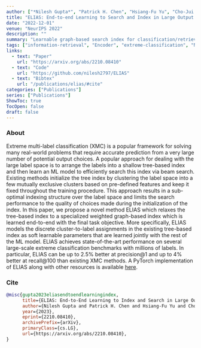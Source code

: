 ```yaml
---
author: ["*Nilesh Gupta*", "Patrick H. Chen", "Hsiang-Fu Yu", "Cho-Jui Hsieh", "Inderjit S. Dhillon"]
title: "ELIAS: End-to-end Learning to Search and Index in Large Output Spaces"
date: "2022-12-01"
venue: "NeurIPS 2022"
description: ""
summary: "Learnable graph-based search index for classification/retrieval in large output space, scalable to label space on a single A100 GPU, achieves SOTA on multiple large-scale extreme classification benchmarks"
tags: ["information-retrieval", "Encoder", "extreme-classification", "NeurIPS"]
links:
  - text: "Paper"
    url: "https://arxiv.org/abs/2210.08410"
  - text: "Code"
    url: "https://github.com/nilesh2797/ELIAS"
  - text: "Bibtex"
    url: "/publications/elias/#cite"
categories: ["Publications"]
series: ["Publications"]
ShowToc: true
TocOpen: false
draft: false
---
```


### About
Extreme multi-label classification (XMC) is a popular framework for solving many real-world problems that require accurate prediction from a very large number of potential output choices. A popular approach for dealing with the large label space is to arrange the labels into a shallow tree-based index and then learn an ML model to efficiently search this index via beam search. Existing methods initialize the tree index by clustering the label space into a few mutually exclusive clusters based on pre-defined features and keep it fixed throughout the training procedure. This approach results in a sub-optimal indexing structure over the label space and limits the search performance to the quality of choices made during the initialization of the index. In this paper, we propose a novel method ELIAS which relaxes the tree-based index to a specialized weighted graph-based index which is learned end-to-end with the final task objective. More specifically, ELIAS models the discrete cluster-to-label assignments in the existing tree-based index as soft learnable parameters that are learned jointly with the rest of the ML model. ELIAS achieves state-of-the-art performance on several large-scale extreme classification benchmarks with millions of labels. In particular, ELIAS can be up to 2.5% better at precision@1 and up to 4% better at recall@100 than existing XMC methods. A PyTorch implementation of ELIAS along with other resources is available [here](https://github.com/nilesh2797/ELIAS).

### Cite
```bib
@misc{gupta2023eliasendtoendlearningindex,
      title={ELIAS: End-to-End Learning to Index and Search in Large Output Spaces}, 
      author={Nilesh Gupta and Patrick H. Chen and Hsiang-Fu Yu and Cho-Jui Hsieh and Inderjit S Dhillon},
      year={2023},
      eprint={2210.08410},
      archivePrefix={arXiv},
      primaryClass={cs.LG},
      url={https://arxiv.org/abs/2210.08410}, 
}
```